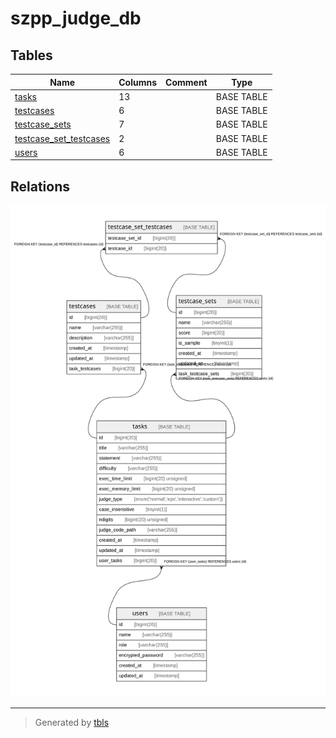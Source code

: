 # szpp_judge_db

## Tables

| Name | Columns | Comment | Type |
| ---- | ------- | ------- | ---- |
| [tasks](tasks.md) | 13 |  | BASE TABLE |
| [testcases](testcases.md) | 6 |  | BASE TABLE |
| [testcase_sets](testcase_sets.md) | 7 |  | BASE TABLE |
| [testcase_set_testcases](testcase_set_testcases.md) | 2 |  | BASE TABLE |
| [users](users.md) | 6 |  | BASE TABLE |

## Relations

![er](schema.svg)

---

> Generated by [tbls](https://github.com/k1LoW/tbls)
